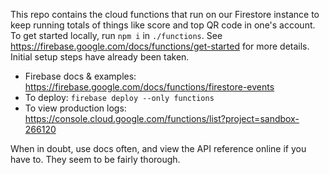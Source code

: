 This repo contains the cloud functions that run on our Firestore instance to keep running totals of things like score and top QR code in one's account. To get started locally, run `npm i` in `./functions`. See https://firebase.google.com/docs/functions/get-started for more details. Initial setup steps have already been taken.

 - Firebase docs & examples: https://firebase.google.com/docs/functions/firestore-events
 - To deploy: `firebase deploy --only functions`
 - To view production logs: https://console.cloud.google.com/functions/list?project=sandbox-266120

When in doubt, use docs often, and view the API reference online if you have to. They seem to be fairly thorough.


